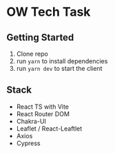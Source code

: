 # OW Tech Task

## Getting Started

1. Clone repo
2. run `yarn` to install dependencies
3. run `yarn dev` to start the client

## Stack

- React TS with Vite
- React Router DOM
- Chakra-UI
- Leaflet / React-Leaftlet
- Axios
- Cypress
